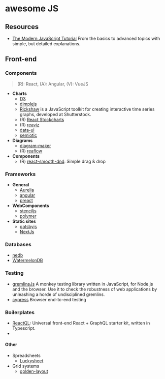 # awesome JS

## Resources
- [The Modern JavaScript Tutorial](https://javascript.info/) From the basics to advanced topics with simple, but detailed explanations.

## Front-end

### Components  
> (R): React, (A): Angular, (V): VueJS

- **Charts**
  - [D3](https://d3js.org/)
  - [dimplejs](http://dimplejs.org/)
  - [Rickshaw](https://github.com/shutterstock/rickshaw) is a JavaScript toolkit for creating interactive time series graphs, developed at Shutterstock.
  - (R) [React Stockcharts](https://github.com/rrag/react-stockcharts)
  - (R) [reaviz](https://github.com/reaviz/reaviz)
  - [data-ui](https://williaster.github.io/data-ui/)
  - [semiotic](https://semiotic.nteract.io/)
- **Diagrams**
  - [diagram-maker](https://github.com/awslabs/diagram-maker)
  - (R) [reaflow](https://reaflow.dev/)
- **Components**
  - (R) [react-smooth-dnd](https://github.com/kutlugsahin/react-smooth-dnd): Simple drag & drop
  
### Frameworks
- **General**
  - [Aurelia](http://aurelia.io/home)
  - [angular](https://angular.io/)
  - [preact](https://github.com/preactjs/preact)
- **WebComponents**
  - [stenciljs](https://stenciljs.com/)
  - [polymer](https://www.polymer-project.org/)
- **Static sites**
  - [gatsbyjs](https://www.gatsbyjs.com/)
  - [NextJs](https://www.NextJs.com/)
  
### Databases
- [nedb](https://github.com/louischatriot/nedb)
- [WatermelonDB](https://github.com/Nozbe/WatermelonDB)

### Testing
- [gremlinsJs](https://github.com/marmelab/gremlins.js) A monkey testing library written in JavaScript, for Node.js and the browser. Use it to check the robustness of web applications by unleashing a horde of undisciplined gremlins.
- [cypress](https://www.cypress.io/) Browser end-to-end testing

### Boilerplates
- [ReactQL](https://github.com/leebenson/reactql): Universal front-end React + GraphQL starter kit, written in Typescript.
- 

#### Other
- Spreadsheets
  - [Luckysheet](https://github.com/mengshukeji/Luckysheet)
- Grid systems
  - [golden-layout](http://golden-layout.com/)
